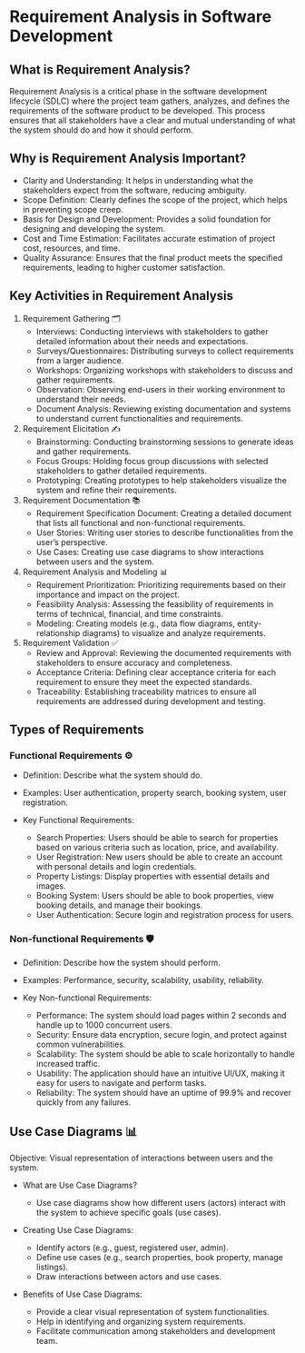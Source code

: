 # Requirement Analysis in Software Development

## What is Requirement Analysis?
Requirement Analysis is a critical phase in the software development lifecycle (SDLC) where the project team gathers, analyzes, and defines the requirements of the software product to be developed. This process ensures that all stakeholders have a clear and mutual understanding of what the system should do and how it should perform.

## Why is Requirement Analysis Important?
- Clarity and Understanding: It helps in understanding what the stakeholders expect from the software, reducing ambiguity.
- Scope Definition: Clearly defines the scope of the project, which helps in preventing scope creep.
- Basis for Design and Development: Provides a solid foundation for designing and developing the system.
- Cost and Time Estimation: Facilitates accurate estimation of project cost, resources, and time.
- Quality Assurance: Ensures that the final product meets the specified requirements, leading to higher customer satisfaction.

## Key Activities in Requirement Analysis
1. Requirement Gathering 🗂️
    - Interviews: Conducting interviews with stakeholders to gather detailed information about their needs and expectations.
    - Surveys/Questionnaires: Distributing surveys to collect requirements from a larger audience.
    - Workshops: Organizing workshops with stakeholders to discuss and gather requirements.
    - Observation: Observing end-users in their working environment to understand their needs.
    - Document Analysis: Reviewing existing documentation and systems to understand current functionalities and requirements.
2. Requirement Elicitation ✍️
    - Brainstorming: Conducting brainstorming sessions to generate ideas and gather requirements.
    - Focus Groups: Holding focus group discussions with selected stakeholders to gather detailed requirements.
    - Prototyping: Creating prototypes to help stakeholders visualize the system and refine their requirements.
3. Requirement Documentation 📚
    - Requirement Specification Document: Creating a detailed document that lists all functional and non-functional requirements.
    - User Stories: Writing user stories to describe functionalities from the user’s perspective.
    - Use Cases: Creating use case diagrams to show interactions between users and the system.
4. Requirement Analysis and Modeling 📊
    - Requirement Prioritization: Prioritizing requirements based on their importance and impact on the project.
    - Feasibility Analysis: Assessing the feasibility of requirements in terms of technical, financial, and time constraints.
    - Modeling: Creating models (e.g., data flow diagrams, entity-relationship diagrams) to visualize and analyze requirements.
5. Requirement Validation ✅
    - Review and Approval: Reviewing the documented requirements with stakeholders to ensure accuracy and completeness.
    - Acceptance Criteria: Defining clear acceptance criteria for each requirement to ensure they meet the expected standards.
    - Traceability: Establishing traceability matrices to ensure all requirements are addressed during development and testing.
  
## Types of Requirements
### Functional Requirements ⚙️
- Definition: Describe what the system should do.
- Examples: User authentication, property search, booking system, user registration.

- Key Functional Requirements:

    - Search Properties: Users should be able to search for properties based on various criteria such as location, price, and availability.
    - User Registration: New users should be able to create an account with personal details and login credentials.
    - Property Listings: Display properties with essential details and images.
    - Booking System: Users should be able to book properties, view booking details, and manage their bookings.
    - User Authentication: Secure login and registration process for users.
### Non-functional Requirements 🛡️
- Definition: Describe how the system should perform.
- Examples: Performance, security, scalability, usability, reliability.

- Key Non-functional Requirements:

    - Performance: The system should load pages within 2 seconds and handle up to 1000 concurrent users.
    - Security: Ensure data encryption, secure login, and protect against common vulnerabilities.
    - Scalability: The system should be able to scale horizontally to handle increased traffic.
    - Usability: The application should have an intuitive UI/UX, making it easy for users to navigate and perform tasks.
    - Reliability: The system should have an uptime of 99.9% and recover quickly from any failures.
 
## Use Case Diagrams 📊
Objective: Visual representation of interactions between users and the system.

- What are Use Case Diagrams?

    - Use case diagrams show how different users (actors) interact with the system to achieve specific goals (use cases).
- Creating Use Case Diagrams:

    - Identify actors (e.g., guest, registered user, admin).
    - Define use cases (e.g., search properties, book property, manage listings).
    - Draw interactions between actors and use cases.
- Benefits of Use Case Diagrams:

    - Provide a clear visual representation of system functionalities.
    - Help in identifying and organizing system requirements.
    - Facilitate communication among stakeholders and development team.
